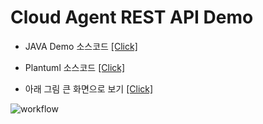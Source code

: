 # Cloud Agent REST API Demo

- JAVA Demo 소스코드 [[Click]](https://github.com/sktston/initial-controller-java)

- Plantuml 소스코드 [[Click]](http://www.plantuml.com/plantuml/png/rLPVRzjK57_6d-Ae3oYMMl9UfTLA-rA9Xuc98PuYrxvfhvhOcUrae5Afb0oDTL9RQ6Wwx2Y8hS0KH6WZ5AJoPNYChxy3v_hU-3fBiZKQFF2K--UUF-TtVh_ZtF5ym_LhbR96R9_wdy6cvzM82uO72sAvCBhvo1kTszIdHXdMoqxDWhLgDNr2vGr_5RtyEUgTiV1cs3jWxKViCenUFefwmN3mzOAcQIihK7M9InxKg4Tz0YihcZOoNrfDWYt3QtnejeDMJfsuewYBYL7g1FC2TjXbptu1TXG02_lHRmCGnj59YttN1zP-p7_YPZyw-XEYumlMFcNX0HuqsBCpOETViV3fUw39GhUnIlI8dc23L9penGsme87MqY1k1j89uc41Jr3J99vOabmjGw7as3wOJjbnLxRADR9Qs5fzIBPs76VNorExJdt3fuuDQtStOTWBCEK4hdN7jed9RnAmiDWnjxnUQkAbMQRcBXPwdBN0zDZLhxcCzvfRrZK3R-k6JwINDDitfPl3tFIzFSkf6DJUtyzalOH-tr5L2zOiGoOmwpIYe-v4_W0V4fFGEic-VHSF7zI8X_7JMgOccItreX7z-1Hoh7s2tT1lsu6FHGU0r0dUnHTD5WuWvpjLQgA52kyjWeVP4JnCq2EtZg1y5Ac5x97qn3nXEEX5rmFMQKRN_UY703RUHvYGyYz6lWiAoa81cTaRNlNIIZSsDs2jvk_eiBggMUJLfcfAA_98IYLkDLYxYy4qbHfG2pvN_1LAlRyETrsdwdX66RatsRereKpM2AJ0HdohIglfJ7lhhb1kMZHTOk4jYbwrPXIuw0fIMRVk4iB1mfRgZMXARgnvEZi_6QyKTz_pqQ6GoF6qYXOfyVU975MUHVAfkMFOsmJlKEBViB0X-pr_hq35mTsC8AgXm1iwVR3AKlB3gmCym3xFDGtoECuzZBo4q3kbF2wj9Qo2bgWf1eChb2ozpXpoYagi4x0_0WNmSJ9TmnRUvLdphs7_GCuIoF7fVjd8upQ-E8kk7iUjGVJjxtew0oOO-uQWKptgKm4H8K209YNvDknEoItnB2PuAcOBJESWj9eoKshAm8eJPNXza_j4vwDfZEwSxHN3DtUelGrniyNEksf22MmBOraKPkCxXjFqUVMVI00l57qWEkmZ9gCZLJgU291maOL9wGVLCpdkKgsaA2o3WbrEa2devvKdFVa6z5hIdkDxZnYkkJDZSYeElaQJa5T8UVazla4azeKuAyJpZ6qY_QLop1Jt0VLyJWQaATodv25-cLB5ELNkz5LbBKj0S1eEhpjO_1XMbrtsv7dyP03i-IddKNJOukvPenD_6KBk7d6nvqcGdxvWdLD00LGnSQBFLpFbJvOK2_u-E18LEwLIYf_wdehm-ETjig_ZyqEPg8TI1F-YxcT_rBB4DipTEKQ0g4RmS4vr2x_ZVpycSFg_oHct8d7iUbfBwYG-Fa4jfd_lWv60NL8lkcGRWo_YqZ4D2Q0EQZpSmLMjKlu7)

- 아래 그림 큰 화면으로 보기 [[Click]](http://www.plantuml.com/plantuml/png/rLPVRzjK57_6d-Ae3oYMMl9UfTLA-rA9Xuc98PuYrxvfhvhOcUrae5Afb0oDTL9RQ6Wwx2Y8hS0KH6WZ5AJoPNYChxy3v_hU-3fBiZKQFF2K--UUF-TtVh_ZtF5ym_LhbR96R9_wdy6cvzM82uO72sAvCBhvo1kTszIdHXdMoqxDWhLgDNr2vGr_5RtyEUgTiV1cs3jWxKViCenUFefwmN3mzOAcQIihK7M9InxKg4Tz0YihcZOoNrfDWYt3QtnejeDMJfsuewYBYL7g1FC2TjXbptu1TXG02_lHRmCGnj59YttN1zP-p7_YPZyw-XEYumlMFcNX0HuqsBCpOETViV3fUw39GhUnIlI8dc23L9penGsme87MqY1k1j89uc41Jr3J99vOabmjGw7as3wOJjbnLxRADR9Qs5fzIBPs76VNorExJdt3fuuDQtStOTWBCEK4hdN7jed9RnAmiDWnjxnUQkAbMQRcBXPwdBN0zDZLhxcCzvfRrZK3R-k6JwINDDitfPl3tFIzFSkf6DJUtyzalOH-tr5L2zOiGoOmwpIYe-v4_W0V4fFGEic-VHSF7zI8X_7JMgOccItreX7z-1Hoh7s2tT1lsu6FHGU0r0dUnHTD5WuWvpjLQgA52kyjWeVP4JnCq2EtZg1y5Ac5x97qn3nXEEX5rmFMQKRN_UY703RUHvYGyYz6lWiAoa81cTaRNlNIIZSsDs2jvk_eiBggMUJLfcfAA_98IYLkDLYxYy4qbHfG2pvN_1LAlRyETrsdwdX66RatsRereKpM2AJ0HdohIglfJ7lhhb1kMZHTOk4jYbwrPXIuw0fIMRVk4iB1mfRgZMXARgnvEZi_6QyKTz_pqQ6GoF6qYXOfyVU975MUHVAfkMFOsmJlKEBViB0X-pr_hq35mTsC8AgXm1iwVR3AKlB3gmCym3xFDGtoECuzZBo4q3kbF2wj9Qo2bgWf1eChb2ozpXpoYagi4x0_0WNmSJ9TmnRUvLdphs7_GCuIoF7fVjd8upQ-E8kk7iUjGVJjxtew0oOO-uQWKptgKm4H8K209YNvDknEoItnB2PuAcOBJESWj9eoKshAm8eJPNXza_j4vwDfZEwSxHN3DtUelGrniyNEksf22MmBOraKPkCxXjFqUVMVI00l57qWEkmZ9gCZLJgU291maOL9wGVLCpdkKgsaA2o3WbrEa2devvKdFVa6z5hIdkDxZnYkkJDZSYeElaQJa5T8UVazla4azeKuAyJpZ6qY_QLop1Jt0VLyJWQaATodv25-cLB5ELNkz5LbBKj0S1eEhpjO_1XMbrtsv7dyP03i-IddKNJOukvPenD_6KBk7d6nvqcGdxvWdLD00LGnSQBFLpFbJvOK2_u-E18LEwLIYf_wdehm-ETjig_ZyqEPg8TI1F-YxcT_rBB4DipTEKQ0g4RmS4vr2x_ZVpycSFg_oHct8d7iUbfBwYG-Fa4jfd_lWv60NL8lkcGRWo_YqZ4D2Q0EQZpSmLMjKlu7)

![workflow](http://www.plantuml.com/plantuml/png/rLPVRzjK57_6d-Ae3oYMMl9UfTLA-rA9Xuc98PuYrxvfhvhOcUrae5Afb0oDTL9RQ6Wwx2Y8hS0KH6WZ5AJoPNYChxy3v_hU-3fBiZKQFF2K--UUF-TtVh_ZtF5ym_LhbR96R9_wdy6cvzM82uO72sAvCBhvo1kTszIdHXdMoqxDWhLgDNr2vGr_5RtyEUgTiV1cs3jWxKViCenUFefwmN3mzOAcQIihK7M9InxKg4Tz0YihcZOoNrfDWYt3QtnejeDMJfsuewYBYL7g1FC2TjXbptu1TXG02_lHRmCGnj59YttN1zP-p7_YPZyw-XEYumlMFcNX0HuqsBCpOETViV3fUw39GhUnIlI8dc23L9penGsme87MqY1k1j89uc41Jr3J99vOabmjGw7as3wOJjbnLxRADR9Qs5fzIBPs76VNorExJdt3fuuDQtStOTWBCEK4hdN7jed9RnAmiDWnjxnUQkAbMQRcBXPwdBN0zDZLhxcCzvfRrZK3R-k6JwINDDitfPl3tFIzFSkf6DJUtyzalOH-tr5L2zOiGoOmwpIYe-v4_W0V4fFGEic-VHSF7zI8X_7JMgOccItreX7z-1Hoh7s2tT1lsu6FHGU0r0dUnHTD5WuWvpjLQgA52kyjWeVP4JnCq2EtZg1y5Ac5x97qn3nXEEX5rmFMQKRN_UY703RUHvYGyYz6lWiAoa81cTaRNlNIIZSsDs2jvk_eiBggMUJLfcfAA_98IYLkDLYxYy4qbHfG2pvN_1LAlRyETrsdwdX66RatsRereKpM2AJ0HdohIglfJ7lhhb1kMZHTOk4jYbwrPXIuw0fIMRVk4iB1mfRgZMXARgnvEZi_6QyKTz_pqQ6GoF6qYXOfyVU975MUHVAfkMFOsmJlKEBViB0X-pr_hq35mTsC8AgXm1iwVR3AKlB3gmCym3xFDGtoECuzZBo4q3kbF2wj9Qo2bgWf1eChb2ozpXpoYagi4x0_0WNmSJ9TmnRUvLdphs7_GCuIoF7fVjd8upQ-E8kk7iUjGVJjxtew0oOO-uQWKptgKm4H8K209YNvDknEoItnB2PuAcOBJESWj9eoKshAm8eJPNXza_j4vwDfZEwSxHN3DtUelGrniyNEksf22MmBOraKPkCxXjFqUVMVI00l57qWEkmZ9gCZLJgU291maOL9wGVLCpdkKgsaA2o3WbrEa2devvKdFVa6z5hIdkDxZnYkkJDZSYeElaQJa5T8UVazla4azeKuAyJpZ6qY_QLop1Jt0VLyJWQaATodv25-cLB5ELNkz5LbBKj0S1eEhpjO_1XMbrtsv7dyP03i-IddKNJOukvPenD_6KBk7d6nvqcGdxvWdLD00LGnSQBFLpFbJvOK2_u-E18LEwLIYf_wdehm-ETjig_ZyqEPg8TI1F-YxcT_rBB4DipTEKQ0g4RmS4vr2x_ZVpycSFg_oHct8d7iUbfBwYG-Fa4jfd_lWv60NL8lkcGRWo_YqZ4D2Q0EQZpSmLMjKlu7)

